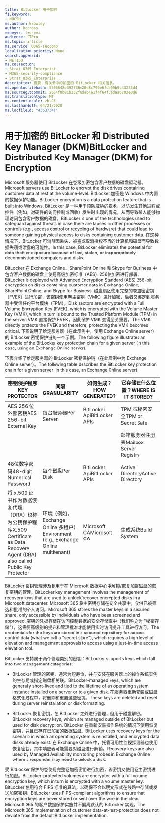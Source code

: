```yaml
---
title: BitLocker 用于加密
f1.keywords:
- NOCSH
ms.author: krowley
author: kccross
manager: laurawi
audience: ITPro
ms.topic: article
ms.service: O365-seccomp
localization_priority: None
search.appverid:
- MET150
ms.collection:
- Strat_O365_Enterprise
- M365-security-compliance
- Strat_O365_Enterprise
description: 摘要：有关云中的加密的 BitLocker 相关信息。
ms.openlocfilehash: 5596848e392736e20e8c796e6fd409b9c43235d4
ms.sourcegitcommit: 2614f8b81b332f8dab461f4f64f3adaa6703e0d6
ms.translationtype: MT
ms.contentlocale: zh-CN
ms.lasthandoff: 04/21/2020
ms.locfileid: "43637348"
---
```

# <a name="bitlocker-and-distributed-key-manager-dkm-for-encryption"></a><span data-ttu-id="0725b-103">用于加密的 BitLocker 和 Distributed Key Manager (DKM)</span><span class="sxs-lookup"><span data-stu-id="0725b-103">BitLocker and Distributed Key Manager (DKM) for Encryption</span></span>

<span data-ttu-id="0725b-104">Microsoft 服务器使用 BitLocker 在卷级加密包含客户数据的磁盘驱动器。</span><span class="sxs-lookup"><span data-stu-id="0725b-104">Microsoft servers use BitLocker to encrypt the disk drives containing customer data at rest at the volume-level.</span></span> <span data-ttu-id="0725b-105">BitLocker 加密是 Windows 中内置的数据保护功能。</span><span class="sxs-lookup"><span data-stu-id="0725b-105">BitLocker encryption is a data protection feature that is built into Windows.</span></span> <span data-ttu-id="0725b-106">BitLocker 是一种用于预防威胁的技术，以防发生其他进程或控件（例如，对硬件的访问控制或回收）发生时出现的情况，从而导致某人能够物理访问包含客户数据的磁盘。</span><span class="sxs-lookup"><span data-stu-id="0725b-106">BitLocker is one of the technologies used to safeguard against threats in case there are lapses in other processes or controls (e.g., access control or recycling of hardware) that could lead to someone gaining physical access to disks containing customer data.</span></span> <span data-ttu-id="0725b-107">在这种情况下，BitLocker 可消除因丢失、被盗或取消授权不当的计算机和磁盘而导致数据失窃或泄露的可能性。</span><span class="sxs-lookup"><span data-stu-id="0725b-107">In this case, BitLocker eliminates the potential for data theft or exposure because of lost, stolen, or inappropriately decommissioned computers and disks.</span></span>

<span data-ttu-id="0725b-108">BitLocker 在 Exchange Online、SharePoint Online 和 Skype for Business 中包含客户数据的磁盘上使用高级加密标准（AES）256位加密进行部署。</span><span class="sxs-lookup"><span data-stu-id="0725b-108">BitLocker is deployed with Advanced Encryption Standard (AES) 256-bit encryption on disks containing customer data in Exchange Online, SharePoint Online, and Skype for Business.</span></span> <span data-ttu-id="0725b-109">磁盘扇区使用完整的卷加密密钥（FVEK）进行加密，该密钥使用卷主密钥（VMK）进行加密，后者又绑定到服务器中受信任的平台模块（TPM）。</span><span class="sxs-lookup"><span data-stu-id="0725b-109">Disk sectors are encrypted with a Full Volume Encryption Key (FVEK), which is encrypted with the Volume Master Key (VMK), which in turn is bound to the Trusted Platform Module (TPM) in the server.</span></span> <span data-ttu-id="0725b-110">VMK 直接保护 FVEK，因此保护 VMK 变得至关重要。</span><span class="sxs-lookup"><span data-stu-id="0725b-110">The VMK directly protects the FVEK and therefore, protecting the VMK becomes critical.</span></span> <span data-ttu-id="0725b-111">下图说明了给定服务器（在此示例中，使用 Exchange Online server）的 BitLocker 密钥保护链的一个示例。</span><span class="sxs-lookup"><span data-stu-id="0725b-111">The following figure illustrates an example of the BitLocker key protection chain for a given server (in this case, using an Exchange Online server).</span></span>

<span data-ttu-id="0725b-112">下表介绍了给定服务器的 BitLocker 密钥保护链（在此示例中为 Exchange Online server）。</span><span class="sxs-lookup"><span data-stu-id="0725b-112">The following table describes the BitLocker key protection chain for a given server (in this case, an Exchange Online server).</span></span>

| <span data-ttu-id="0725b-113">密钥保护程序</span><span class="sxs-lookup"><span data-stu-id="0725b-113">KEY PROTECTOR</span></span> | <span data-ttu-id="0725b-114">间隔</span><span class="sxs-lookup"><span data-stu-id="0725b-114">GRANULARITY</span></span> | <span data-ttu-id="0725b-115">如何生成？</span><span class="sxs-lookup"><span data-stu-id="0725b-115">HOW GENERATED?</span></span> | <span data-ttu-id="0725b-116">它存储在什么位置？</span><span class="sxs-lookup"><span data-stu-id="0725b-116">WHERE IS IT STORED?</span></span> | <span data-ttu-id="0725b-117">保护</span><span class="sxs-lookup"><span data-stu-id="0725b-117">PROTECTION</span></span> |
|--------------------------------------------------------------------------------|-------------------------------------------------|----------------|-------------------------|--------------------------------------------------------------------------------------------------|
| <span data-ttu-id="0725b-118">AES 256 位外部密钥</span><span class="sxs-lookup"><span data-stu-id="0725b-118">AES 256-bit External Key</span></span> | <span data-ttu-id="0725b-119">每台服务器</span><span class="sxs-lookup"><span data-stu-id="0725b-119">Per Server</span></span> | <span data-ttu-id="0725b-120">BitLocker Api</span><span class="sxs-lookup"><span data-stu-id="0725b-120">BitLocker APIs</span></span> | <span data-ttu-id="0725b-121">TPM 或秘密安全</span><span class="sxs-lookup"><span data-stu-id="0725b-121">TPM or Secret Safe</span></span> | <span data-ttu-id="0725b-122">密码箱/访问控制</span><span class="sxs-lookup"><span data-stu-id="0725b-122">Lockbox / Access Control</span></span> |
|  |  |  | <span data-ttu-id="0725b-123">邮箱服务器注册表</span><span class="sxs-lookup"><span data-stu-id="0725b-123">Mailbox Server Registry</span></span> | <span data-ttu-id="0725b-124">TPM 加密</span><span class="sxs-lookup"><span data-stu-id="0725b-124">TPM encrypted</span></span> |
| <span data-ttu-id="0725b-125">48位数字密码</span><span class="sxs-lookup"><span data-stu-id="0725b-125">48-digit Numerical Password</span></span> | <span data-ttu-id="0725b-126">每个磁盘</span><span class="sxs-lookup"><span data-stu-id="0725b-126">Per Disk</span></span> | <span data-ttu-id="0725b-127">BitLocker Api</span><span class="sxs-lookup"><span data-stu-id="0725b-127">BitLocker APIs</span></span> | <span data-ttu-id="0725b-128">Active Directory</span><span class="sxs-lookup"><span data-stu-id="0725b-128">Active Directory</span></span> | <span data-ttu-id="0725b-129">密码箱/访问控制</span><span class="sxs-lookup"><span data-stu-id="0725b-129">Lockbox / Access Control</span></span> |
| <span data-ttu-id="0725b-130">将 x.509 证书作为数据恢复代理（DRA）也称为公钥保护程序</span><span class="sxs-lookup"><span data-stu-id="0725b-130">X.509 Certificate as Data Recovery Agent (DRA) also called Public Key Protector</span></span> | <span data-ttu-id="0725b-131">环境（例如，Exchange Online 多租户）</span><span class="sxs-lookup"><span data-stu-id="0725b-131">Environment (e.g., Exchange Online multitenant)</span></span> | <span data-ttu-id="0725b-132">Microsoft CA</span><span class="sxs-lookup"><span data-stu-id="0725b-132">Microsoft CA</span></span> | <span data-ttu-id="0725b-133">生成系统</span><span class="sxs-lookup"><span data-stu-id="0725b-133">Build System</span></span> | <span data-ttu-id="0725b-134">没有用户拥有私钥的完整密码。</span><span class="sxs-lookup"><span data-stu-id="0725b-134">No one user has the full password to the private key.</span></span> <span data-ttu-id="0725b-135">密码位于物理保护之下。</span><span class="sxs-lookup"><span data-stu-id="0725b-135">The password is under physical protection.</span></span> |


<span data-ttu-id="0725b-136">BitLocker 密钥管理涉及到用于在 Microsoft 数据中心中解锁/恢复加密磁盘的恢复密钥的管理。</span><span class="sxs-lookup"><span data-stu-id="0725b-136">BitLocker key management involves the management of recovery keys that are used to unlock/recover encrypted disks in a Microsoft datacenter.</span></span> <span data-ttu-id="0725b-137">Microsoft 365 将主密钥存储在安全共享中，仅供已被筛选和批准的个人访问。</span><span class="sxs-lookup"><span data-stu-id="0725b-137">Microsoft 365 stores the master keys in a secured share, only accessible by individuals who have been screened and approved.</span></span> <span data-ttu-id="0725b-138">密钥的凭据存储在访问控制数据的安全存储库中（我们称之为 "秘密存储"），这需要高级别的提升和管理批准才能使用实时访问提升工具进行访问。</span><span class="sxs-lookup"><span data-stu-id="0725b-138">The credentials for the keys are stored in a secured repository for access control data (what we call a "secret store"), which requires a high level of elevation and management approvals to access using a just-in-time access elevation tool.</span></span>

<span data-ttu-id="0725b-139">BitLocker 支持属于两个管理类别的密钥：</span><span class="sxs-lookup"><span data-stu-id="0725b-139">BitLocker supports keys which fall into two management categories:</span></span>

- <span data-ttu-id="0725b-140">BitLocker 管理的密钥，通常为短寿命，并与安装在服务器上的操作系统实例的生存期或指定磁盘相关联。</span><span class="sxs-lookup"><span data-stu-id="0725b-140">BitLocker-managed keys, which are generally short-lived and tied to the lifetime of an operating system instance installed on a server or to a given disk.</span></span> <span data-ttu-id="0725b-141">在服务器重新安装或磁盘格式化过程中，将删除和重置这些密钥。</span><span class="sxs-lookup"><span data-stu-id="0725b-141">These keys are deleted and reset during server reinstallation or disk formatting.</span></span>

- <span data-ttu-id="0725b-142">BitLocker 恢复密钥，在 BitLocker 之外进行管理，但用于磁盘解密。</span><span class="sxs-lookup"><span data-stu-id="0725b-142">BitLocker recovery keys, which are managed outside of BitLocker but used for disk decryption.</span></span> <span data-ttu-id="0725b-143">BitLocker 在重新安装操作系统的情况下使用恢复密钥，并且已存在已加密的数据磁盘。</span><span class="sxs-lookup"><span data-stu-id="0725b-143">BitLocker uses recovery keys for the scenario in which an operating system is reinstalled, and encrypted data disks already exist.</span></span> <span data-ttu-id="0725b-144">在 Exchange Online 中，托管可用性监视探测器也使用恢复密钥，其中响应器可能需要对磁盘进行解锁。</span><span class="sxs-lookup"><span data-stu-id="0725b-144">Recovery keys are also used by Managed Availability monitoring probes in Exchange Online where a responder may need to unlock a disk.</span></span>

<span data-ttu-id="0725b-145">受 BitLocker 保护的卷使用完整卷加密密钥进行加密，该密钥又使用卷主密钥进行加密。</span><span class="sxs-lookup"><span data-stu-id="0725b-145">BitLocker-protected volumes are encrypted with a full volume encryption key, which in turn is encrypted with a volume master key.</span></span> <span data-ttu-id="0725b-146">BitLocker 使用符合 FIPS 标准的算法，以确保不会以明文形式在线路中存储或发送加密密钥。</span><span class="sxs-lookup"><span data-stu-id="0725b-146">BitLocker uses FIPS-compliant algorithms to ensure that encryption keys are never stored or sent over the wire in the clear.</span></span> <span data-ttu-id="0725b-147">Microsoft 365 的客户数据保护实施并不偏离默认的 BitLocker 实现。</span><span class="sxs-lookup"><span data-stu-id="0725b-147">The Microsoft 365 implementation of customer data-at-rest-protection does not deviate from the default BitLocker implementation.</span></span>
